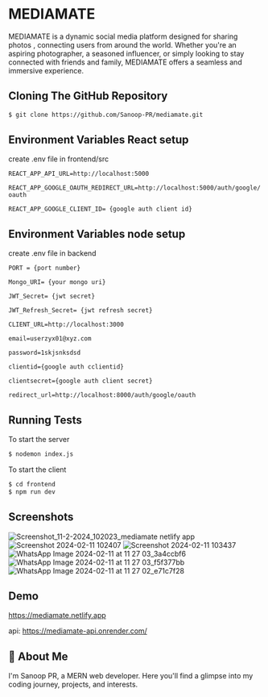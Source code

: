 
# MEDIAMATE

MEDIAMATE is a dynamic social media platform designed for sharing photos , connecting users from around the world. Whether you're an aspiring photographer, a seasoned influencer, or simply looking to stay connected with friends and family, MEDIAMATE offers a seamless and immersive experience.


## Cloning The GitHub Repository


```bash
$ git clone https://github.com/Sanoop-PR/mediamate.git
```
    
## Environment Variables React setup

create .env file in frontend/src

`REACT_APP_API_URL=http://localhost:5000`

`REACT_APP_GOOGLE_OAUTH_REDIRECT_URL=http://localhost:5000/auth/google/oauth`

`REACT_APP_GOOGLE_CLIENT_ID= {google auth client id}`


## Environment Variables node setup

create .env file in backend

`PORT = {port number}`

`Mongo_URI= {your mongo uri}`

`JWT_Secret= {jwt secret}`

`JWT_Refresh_Secret= {jwt refresh secret}`

`CLIENT_URL=http://localhost:3000`

`email=userzyx01@xyz.com`

`password=1skjsnksdsd`

`clientid={google auth cclientid}`

`clientsecret={google auth client secret}`

`redirect_url=http://localhost:8000/auth/google/oauth`

## Running Tests

To start the server

```bash
$ nodemon index.js
```
To start the client

```bash
$ cd frontend
$ npm run dev
```


## Screenshots

![Screenshot_11-2-2024_102023_mediamate netlify app](https://github.com/Sanoop-PR/mediamate/assets/80612964/6ea45d40-1baf-4469-8378-c92db1d0ac02)
![Screenshot 2024-02-11 102407](https://github.com/Sanoop-PR/mediamate/assets/80612964/2ea060c0-eb7e-4b9c-8060-2bed9622d35b)
![Screenshot 2024-02-11 103437](https://github.com/Sanoop-PR/mediamate/assets/80612964/8723c085-21bc-462d-9120-be793781758a)
![WhatsApp Image 2024-02-11 at 11 27 03_3a4ccbf6](https://github.com/Sanoop-PR/mediamate/assets/80612964/9e5b7b37-3f3e-453e-bfe8-2d3312937396)
![WhatsApp Image 2024-02-11 at 11 27 03_f5f377bb](https://github.com/Sanoop-PR/mediamate/assets/80612964/5cf3d3a0-83b4-4f02-ad6a-3db91f49fa2f)
![WhatsApp Image 2024-02-11 at 11 27 02_e71c7f28](https://github.com/Sanoop-PR/mediamate/assets/80612964/a78adff1-b1ae-4fc0-aac6-2b6637882622)


## Demo

https://mediamate.netlify.app

api: https://mediamate-api.onrender.com/

## 🚀 About Me
I'm Sanoop PR, a MERN web developer. Here you'll find a glimpse into my coding journey, projects, and interests.

